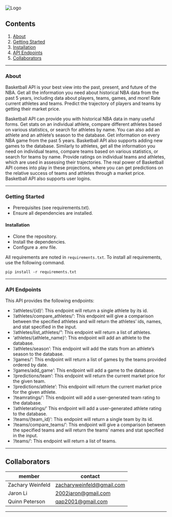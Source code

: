 ![Logo](https://i.imgur.com/tVi1act.png)

## Contents
1. [About](#about)
2. [Getting Started](#gettingstarted)
3. [Installation](#installation)
4. [API Endpoints](#endpoints)
5. [Collaborators](#collaborators)
* * *

### About <a name="about"></a>
Basketball API is your best view into the past, present, and future of the NBA. Get all the information you need about historical NBA data from the past 5 years, including data about players, teams, games, and more! Rate current athletes and teams. Predict the trajectory of players and teams by getting their market price.

Basketball API can provide you with historical NBA data in many useful forms. Get stats on an individual athlete, compare different athletes based on various statistics, or search for athletes by name. You can also add an athlete and an athlete’s season to the database. Get information on every NBA game from the past 5 years. Basketball API also supports adding new games to the database. Similarly to athletes, get all the information you need on individual teams, compare teams based on various statistics, or search for teams by name. Provide ratings on individual teams and athletes, which are used in assessing their trajectories. The real power of Basketball API comes into play in these projections, where you can get predictions on the relative success of teams and athletes through a market price. Basketball API also supports user logins.

* * *

### Getting Started <a name="gettingstarted"></a>
- Prerequisites (see requirements.txt).
- Ensure all dependencies are installed.
#### Installation <a name="installation"></a>
- Clone the repository.
- Install the dependencies.
- Configure a .env file.

All requirements are noted in `requirements.txt`. To install all requirements, use the following command.   
```
pip install -r requirements.txt
```
* * *

### API Endpoints <a name="endpoints"></a>

This API provides the following endpoints:
- ‘/athletes/{id}’: This endpoint will return a single athlete by its id.
- ‘/athletes/compare_athletes/’: This endpoint will give a comparison between the specified athletes and will return the athletes’ ids, names, and stat specified in the input.
- ‘/athletes/list_athletes/”: This endpoint will return a list of athletes.
- ‘athletes/{athlete_name}’: This endpoint will add an athlete to the database.
- ‘/athletes/season’: This endpoint will add the stats from an athlete’s season to the database.
- ‘/games/’: This endpoint will return a list of games by the teams provided ordered by date.
- ‘/games/add_game’: This endpoint will add a game to the database.
- ‘/predictions/team’: This endpoint will return the current market price for the given team.
- ‘/predictions/athlete’: This endpoint will return the current market price for the given athlete.
- ‘/teamratings/’: This endpoint will add a user-generated team rating to the database.
- ‘/athleteratings/’ This endpoint will add a user-generated athlete rating to the database.
- ‘/teams/{team_id}’: This endpoint will return a single team by its id.
- ‘/teams/compare_teams/’: This endpoint will give a comparison between the specified teams and will return the teams’ names and stat specified in the input.
- ‘/teams/’: This endpoint will return a list of teams.


* * *

## Collaborators <a name="collaborators"></a>

|member|contact|
|------|---|
|Zachary Weinfeld|zacharyweinfeld@gmail.com|
|Jaron Li|2002jaron@gmail.com|
|Quinn Peterson|qap2001@gmail.com|

* * *
